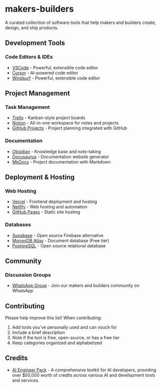 # makers-builders

A curated collection of software tools that help makers and builders create, design, and ship products.

## Development Tools

### Code Editors & IDEs

- [VSCode](https://code.visualstudio.com/) - Powerful, extensible code editor
- [Cursor](https://www.cursor.com/) - AI-powered code editor
- [Windsurf](https://code.visualstudio.com/) - Powerful, extensible code editor

## Project Management

### Task Management

- [Trello](https://trello.com/) - Kanban-style project boards
- [Notion](https://www.notion.so/) - All-in-one workspace for notes and projects
- [GitHub Projects](https://github.com/features/projects) - Project planning integrated with GitHub

### Documentation

- [Obsidian](https://obsidian.md/) - Knowledge base and note-taking
- [Docusaurus](https://docusaurus.io/) - Documentation website generator
- [MkDocs](https://www.mkdocs.org/) - Project documentation with Markdown

## Deployment & Hosting

### Web Hosting

- [Vercel](https://vercel.com/) - Frontend deployment and hosting
- [Netlify](https://www.netlify.com/) - Web hosting and automation
- [GitHub Pages](https://pages.github.com/) - Static site hosting

### Databases

- [Supabase](https://supabase.com/) - Open source Firebase alternative
- [MongoDB Atlas](https://www.mongodb.com/atlas) - Document database (Free tier)
- [PostgreSQL](https://www.postgresql.org/) - Open source relational database

## Community

### Discussion Groups

- [WhatsApp Group](https://chat.whatsapp.com/D0QT0J7Q79W7SJXBVygOAM) - Join our makers and builders community on WhatsApp

## Contributing

Please help improve this list! When contributing:

1. Add tools you've personally used and can vouch for
2. Include a brief description
3. Note if the tool is free, open-source, or has a free tier
4. Keep categories organized and alphabetized

## Credits

- [AI Engineer Pack](https://www.aiengineerpack.com/) - A comprehensive toolkit for AI developers, providing over $50,000 worth of credits across various AI and development tools and services.
